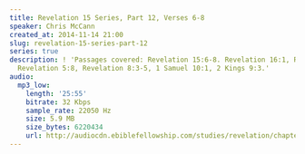 ```yaml
---
title: Revelation 15 Series, Part 12, Verses 6-8
speaker: Chris McCann
created_at: 2014-11-14 21:00
slug: revelation-15-series-part-12
series: true
description: ! 'Passages covered: Revelation 15:6-8. Revelation 16:1, Revelation 4:6-8,
  Revelation 5:8, Revelation 8:3-5, 1 Samuel 10:1, 2 Kings 9:3.'
audio:
  mp3_low:
    length: '25:55'
    bitrate: 32 Kbps
    sample_rate: 22050 Hz
    size: 5.9 MB
    size_bytes: 6220434
    url: http://audiocdn.ebiblefellowship.com/studies/revelation/chapter-15/2014.11.14_McCann_-_Revelation_15_Series_Part_12.mp3
---
```

